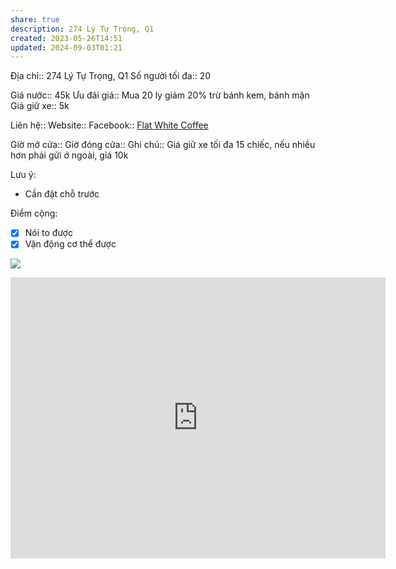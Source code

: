 ```yaml
---
share: true
description: 274 Lý Tự Trọng, Q1
created: 2023-05-26T14:51
updated: 2024-09-03T01:21
---
```

Địa chỉ:: 274 Lý Tự Trọng, Q1
Số người tối đa:: 20

Giá nước:: 45k
Ưu đãi giá:: Mua 20 ly giảm 20% trừ bánh kem, bánh mặn
Giá giữ xe:: 5k 
 
Liên hệ::
Website::
Facebook:: [Flat White Coffee](https://www.facebook.com/flatwhitesaigon)

Giờ mở cửa::
Giờ đóng cửa::
Ghi chú:: Giá giữ xe tối đa 15 chiếc, nếu nhiều hơn phải gửi ở ngoài, giá 10k

Lưu ý:
- Cần đặt chỗ trước

Điểm cộng:
- [x] Nói to được
- [x] Vận động cơ thể được

![](https://i.imgur.com/WJY1j7a.jpeg)

<iframe src="https://www.google.com/maps/embed?pb=!1m18!1m12!1m3!1d3919.5151715646152!2d106.6936636!3d10.771799!2m3!1f0!2f0!3f0!3m2!1i1024!2i768!4f13.1!3m3!1m2!1s0x31752f10acbba6bd%3A0x6b611977cffb6792!2sFlat%20White%20Coffee!5e0!3m2!1sen!2s!4v1724492332443!5m2!1sen!2s" width="600" height="450" style="border:0;" allowfullscreen="" loading="lazy" referrerpolicy="no-referrer-when-downgrade"></iframe>